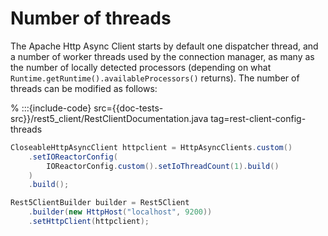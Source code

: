 
# Number of threads

The Apache Http Async Client starts by default one dispatcher thread, and a number of worker threads used by the connection manager, as many as the number of locally detected processors (depending on what `Runtime.getRuntime().availableProcessors()` returns). The number of threads can be modified as follows:

% :::{include-code} src={{doc-tests-src}}/rest5_client/RestClientDocumentation.java tag=rest-client-config-threads
```java
CloseableHttpAsyncClient httpclient = HttpAsyncClients.custom()
    .setIOReactorConfig(
        IOReactorConfig.custom().setIoThreadCount(1).build()
    )
    .build();

Rest5ClientBuilder builder = Rest5Client
    .builder(new HttpHost("localhost", 9200))
    .setHttpClient(httpclient);
```

